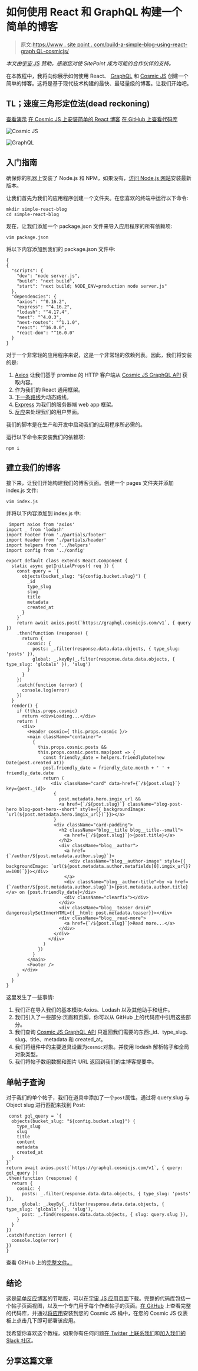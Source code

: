 # 如何使用 React 和 GraphQL 构建一个简单的博客

> 原文:[https://www . site point . com/build-a-simple-blog-using-react-graph QL-cosmicjs/](https://www.sitepoint.com/build-a-simple-blog-using-react-graphql-cosmicjs/)

*本文由[宇宙 JS](http://synd.co/2zYy3lM) 赞助。感谢您对使 SitePoint 成为可能的合作伙伴的支持。*

在本教程中，我将向你展示如何使用 React、 [GraphQL](http://synd.co/2jOP7Vc) 和 [Cosmic JS](http://synd.co/2zYy3lM) 创建一个简单的博客。这将是基于现代技术构建的最快、最轻量级的博客。让我们开始吧。

## TL；速度三角形定位法(dead reckoning)

[查看演示](http://synd.co/2zsdXBk)
[在 Cosmic JS 上安装简单的 React 博客](http://synd.co/2B2VGH3)
[在 GitHub 上查看代码库](http://synd.co/2hKiEeu)

![Cosmic JS](../Images/8b7fb0c230fe43674969e20c38db3cbe.png)

![GraphQL](../Images/8a8d9f4a9a03542d43221bc216a62a39.png)

## 入门指南

确保你的机器上安装了 Node.js 和 NPM，如果没有，[访问 Node.js 网站](http://synd.co/2zdxHoc)安装最新版本。

让我们首先为我们的应用程序创建一个文件夹。在您喜欢的终端中运行以下命令:

```
mkdir simple-react-blog
cd simple-react-blog 
```

现在，让我们添加一个 package.json 文件来导入应用程序的所有依赖项:

```
vim package.json 
```

将以下内容添加到我们的 package.json 文件中:

```
{
{
  "scripts": {
    "dev": "node server.js",
    "build": "next build",
    "start": "next build; NODE_ENV=production node server.js"
  },
  "dependencies": {
    "axios": "^0.16.2",
    "express": "^4.16.2",
    "lodash": "^4.17.4",
    "next": "^4.0.3",
    "next-routes": "^1.1.0",
    "react": "^16.0.0",
    "react-dom": "^16.0.0"
  }
} 
```

对于一个非常轻的应用程序来说，这是一个非常轻的依赖列表。因此，我们将安装的是:

1.  [Axios](http://synd.co/2zZgLpg) 让我们基于 promise 的 HTTP 客户端从 [Cosmic JS GraphQL API](http://synd.co/2B5tkfr) 获取内容。
2.  作为我们的 React 通用框架。
3.  [下一条路线](http://synd.co/2zY2nNu)为动态路线。
4.  [Express](http://synd.co/2B2Rc3o) 为我们的服务器端 web app 框架。
5.  [反应](http://synd.co/2B2Rc3o)来处理我们的用户界面。

我们的脚本是在生产和开发中启动我们的应用程序所必需的。

运行以下命令来安装我们的依赖项:

```
npm i 
```

## 建立我们的博客

接下来，让我们开始构建我们的博客页面。创建一个 pages 文件夹并添加 index.js 文件:

```
vim index.js 
```

并将以下内容添加到 index.js 中:

```
 import axios from 'axios'
import _ from 'lodash'
import Footer from './partials/footer'
import Header from './partials/header'
import helpers from '../helpers'
import config from '../config'

export default class extends React.Component {
  static async getInitialProps({ req }) {
    const query = `{
      objects(bucket_slug: "${config.bucket.slug}") {
        _id
        type_slug
        slug
        title
        metadata
        created_at
      }
    }`
    return await axios.post(`https://graphql.cosmicjs.com/v1`, { query })
    .then(function (response) {
      return {
        cosmic: {
          posts: _.filter(response.data.data.objects, { type_slug: 'posts' }),
          global: _.keyBy(_.filter(response.data.data.objects, { type_slug: 'globals' }), 'slug')
        }
      }
    })
    .catch(function (error) {
      console.log(error)
    })
  }
  render() {
    if (!this.props.cosmic)
      return <div>Loading...</div>
    return (
      <div>
        <Header cosmic={ this.props.cosmic }/>
        <main className="container">
          {
            this.props.cosmic.posts &&
            this.props.cosmic.posts.map(post => {
              const friendly_date = helpers.friendlyDate(new Date(post.created_at))
              post.friendly_date = friendly_date.month + ' ' + friendly_date.date
              return (
                 <div className="card" data-href={`/${post.slug}`} key={post._id}>
                  {
                    post.metadata.hero.imgix_url &&
                    <a href={`/${post.slug}`} className="blog-post-hero blog-post-hero--short" style={{ backgroundImage: `url(${post.metadata.hero.imgix_url})`}}></a>
                  }
                  <div className="card-padding">
                    <h2 className="blog__title blog__title--small">
                      <a href={`/${post.slug}`}>{post.title}</a>
                    </h2>
                    <div className="blog__author">
                      <a href={`/author/${post.metadata.author.slug}`}>
                        <div className="blog__author-image" style={{ backgroundImage: `url(${post.metadata.author.metafields[0].imgix_url}?w=100)`}}></div>
                      </a>
                      <div className="blog__author-title">by <a href={`/author/${post.metadata.author.slug}`}>{post.metadata.author.title}</a> on {post.friendly_date}</div>
                      <div className="clearfix"></div>
                    </div>
                    <div className="blog__teaser droid" dangerouslySetInnerHTML={{__html: post.metadata.teaser}}></div>
                    <div className="blog__read-more">
                      <a href={`/${post.slug}`}>Read more...</a>
                    </div>
                  </div>
                </div>  
              )
            })
          }
        </main>
        <Footer />
      </div>
    )
  }
} 
```

这里发生了一些事情:

1.  我们正在导入我们的基本模块:Axios、Lodash 以及其他助手和组件。
2.  我们引入了一些部分:页眉和页脚，你可以从 GitHub 上的代码库中引用这些部分。
3.  我们查询 [Cosmic JS GraphQL API](http://synd.co/2B5tkfr) 只返回我们需要的东西:_id、type_slug、slug、title、metadata 和 created_at。
4.  我们将组件中的主要道具设置为`cosmic`对象。并使用 lodash 解析帖子和全局对象类型。
5.  我们将帖子数组数据和图片 URL 返回到我们的主博客提要中。

## 单帖子查询

对于我们的单个帖子，我们在道具中添加了一个`post`属性。通过将 query.slug 与 Object slug 进行匹配来找到 Post:

```
 const gql_query = `{
  objects(bucket_slug: "${config.bucket.slug}") {
    type_slug
    slug
    title
    content
    metadata
    created_at
  }
}`
return await axios.post(`https://graphql.cosmicjs.com/v1`, { query: gql_query })
.then(function (response) {
  return {
    cosmic: {
      posts: _.filter(response.data.data.objects, { type_slug: 'posts' }),
      global: _.keyBy(_.filter(response.data.data.objects, { type_slug: 'globals' }), 'slug'),
      post: _.find(response.data.data.objects, { slug: query.slug }),
    }
  }
})
.catch(function (error) {
  console.log(error)
})
} 
```

查看 GitHub 上的[完整文件。](http://synd.co/2hUM0ea)

## 结论

这是[简单反应博客](http://synd.co/2B2VGH3)的节略版，可以在[宇宙 JS 应用页面](http://synd.co/2zZcIZV)下载。完整的代码库包括一个帖子页面视图，以及一个专门用于每个作者帖子的页面。[在 GitHub](http://synd.co/2hKiEeu) 上查看完整的代码库，并通过[将应用](http://synd.co/2B2VGH3)安装到您的 Cosmic JS 桶中，在您的 Cosmic JS 仪表板上点击几下即可部署该应用。

我希望你喜欢这个教程，如果你有任何问题[在 Twitter 上联系我们](http://synd.co/2mTm2t5)和[加入我们的 Slack 社区](http://synd.co/2zXBjOX)。

## 分享这篇文章